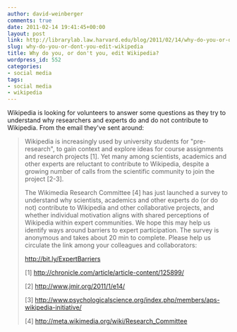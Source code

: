 ```yaml
---
author: david-weinberger
comments: true
date: 2011-02-14 19:41:45+00:00
layout: post
link: http://librarylab.law.harvard.edu/blog/2011/02/14/why-do-you-or-dont-you-edit-wikipedia/
slug: why-do-you-or-dont-you-edit-wikipedia
title: Why do you, or don't you, edit Wikipedia?
wordpress_id: 552
categories:
- social media
tags:
- social media
- wikipedia
---
```


Wikipedia is looking for volunteers to answer some questions as they try to understand why researchers and experts do and do not contribute to Wikipedia. From the email they've sent around:




<blockquote>Wikipedia is increasingly used by university students for "pre-research", to gain context and explore ideas for course assignments and research projects [1]. Yet many among scientists, academics and other experts are reluctant to contribute to Wikipedia, despite a growing number of calls from the scientific community to join the project [2-3].

The Wikimedia Research Committee [4] has just launched a survey to understand why scientists, academics and other experts do (or do not) contribute to Wikipedia and other collaborative projects, and whether individual motivation aligns with shared perceptions of Wikipedia within expert communities. We hope this may help us identify ways around barriers to expert participation. The survey is anonymous and takes about 20 min to complete. Please help us circulate the link among your colleagues and collaborators:

http://bit.ly/ExpertBarriers

[1] http://chronicle.com/article/article-content/125899/

[2] http://www.jmir.org/2011/1/e14/

[3] http://www.psychologicalscience.org/index.php/members/aps-wikipedia-initiative/

[4] http://meta.wikimedia.org/wiki/Research_Committee
</blockquote>



